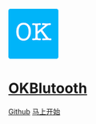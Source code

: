 ![logo](../_media/icon.png ':no-zoom')

# [OKBlutooth](#okbluetooth)

[Github](https://github.com/latehorse/OKBluetooth) [马上开始](#okbluetooth)